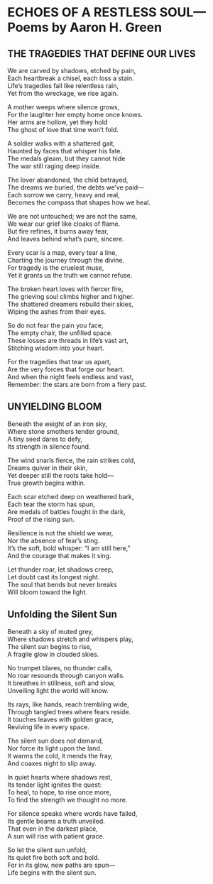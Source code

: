 # ECHOES OF A RESTLESS SOUL— Poems by Aaron H. Green
## THE TRAGEDIES THAT DEFINE OUR LIVES 
We are carved by shadows, etched by pain,  
Each heartbreak a chisel, each loss a stain.  
Life’s tragedies fall like relentless rain,    
Yet from the wreckage, we rise again.  

A mother weeps where silence grows,  
For the laughter her empty home once knows.  
Her arms are hollow, yet they hold  
The ghost of love that time won’t fold.  

A soldier walks with a shattered gait,  
Haunted by faces that whisper his fate.  
The medals gleam, but they cannot hide  
The war still raging deep inside.  

The lover abandoned, the child betrayed,  
The dreams we buried, the debts we’ve paid—  
Each sorrow we carry, heavy and real,  
Becomes the compass that shapes how we heal.  

We are not untouched; we are not the same,  
We wear our grief like cloaks of flame.  
But fire refines, it burns away fear,  
And leaves behind what’s pure, sincere.  

Every scar is a map, every tear a line,  
Charting the journey through the divine.  
For tragedy is the cruelest muse,  
Yet it grants us the truth we cannot refuse.  

The broken heart loves with fiercer fire,  
The grieving soul climbs higher and higher.  
The shattered dreamers rebuild their skies,  
Wiping the ashes from their eyes.  

So do not fear the pain you face,    
The empty chair, the unfilled space.    
These losses are threads in life’s vast art,  
Stitching wisdom into your heart.  

For the tragedies that tear us apart,  
Are the very forces that forge our heart.  
And when the night feels endless and vast,  
Remember: the stars are born from a fiery past.  

## UNYIELDING BLOOM
Beneath the weight of an iron sky,  
Where stone smothers tender ground,  
A tiny seed dares to defy,  
Its strength in silence found.  

The wind snarls fierce, the rain strikes cold,  
Dreams quiver in their skin,  
Yet deeper still the roots take hold—  
True growth begins within.  

Each scar etched deep on weathered bark,  
Each tear the storm has spun,  
Are medals of battles fought in the dark,  
Proof of the rising sun.  

Resilience is not the shield we wear,  
Nor the absence of fear’s sting.  
It’s the soft, bold whisper: “I am still here,”  
And the courage that makes it sing.  

Let thunder roar, let shadows creep,  
Let doubt cast its longest night.  
The soul that bends but never breaks  
Will bloom toward the light.  

## Unfolding the Silent Sun
Beneath a sky of muted grey,  
Where shadows stretch and whispers play,  
The silent sun begins to rise,  
A fragile glow in clouded skies.  

No trumpet blares, no thunder calls,  
No roar resounds through canyon walls.  
It breathes in stillness, soft and slow,  
Unveiling light the world will know.  

Its rays, like hands, reach trembling wide,  
Through tangled trees where fears reside.  
It touches leaves with golden grace,  
Reviving life in every space.  

The silent sun does not demand,  
Nor force its light upon the land.  
It warms the cold, it mends the fray,  
And coaxes night to slip away.  

In quiet hearts where shadows rest,  
Its tender light ignites the quest:  
To heal, to hope, to rise once more,  
To find the strength we thought no more.  

For silence speaks where words have failed,  
Its gentle beams a truth unveiled.  
That even in the darkest place,  
A sun will rise with patient grace.  

So let the silent sun unfold,  
Its quiet fire both soft and bold.  
For in its glow, new paths are spun—  
Life begins with the silent sun.  
